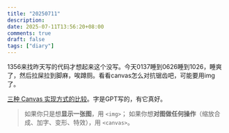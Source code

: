 ```yaml
---
title: "20250711"
description: 
date: 2025-07-11T13:56:20+08:00
comments: true
draft: false
tags: ["diary"]
---
```

1356来找昨天写的代码才想起来这个没写。今天0137睡到0626睡到1026，睡爽了，然后拉屎拉到脚麻，唉蹲厕。看看canvas怎么对抗锯齿吧，可能要用img了。

[三种 Canvas 实现方式的比较]()。字是GPT写的，有它真好。

> 如果你只是想**显示一张图**，用 `<img>`；
> 如果你想**对图做任何操作**（缩放合成、加字、变形、特效），用 `<canvas>`。


